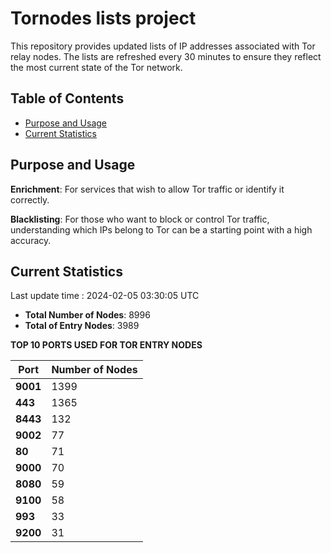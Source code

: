 # Tornodes lists project

This repository provides updated lists of IP addresses associated with Tor relay nodes. The lists are refreshed every 30 minutes to ensure they reflect the most current state of the Tor network.

## Table of Contents

- [Purpose and Usage](#purpose-and-usage)
- [Current Statistics](#current-statistics)


## Purpose and Usage

**Enrichment**: For services that wish to allow Tor traffic or identify it correctly.

**Blacklisting**: For those who want to block or control Tor traffic, understanding which IPs belong to Tor can be a starting point with a high accuracy.

## Current Statistics

Last update time : 2024-02-05 03:30:05 UTC

- **Total Number of Nodes**: 8996
- **Total of Entry Nodes**: 3989

**TOP 10 PORTS USED FOR TOR ENTRY NODES**

| **Port** | **Number of Nodes** |
|------|-----------------|
| **9001**   | 1399  |
| **443**   | 1365  |
| **8443**   | 132  |
| **9002**   | 77  |
| **80**   | 71  |
| **9000**   | 70  |
| **8080**   | 59  |
| **9100**   | 58  |
| **993**   | 33  |
| **9200**   | 31  |

